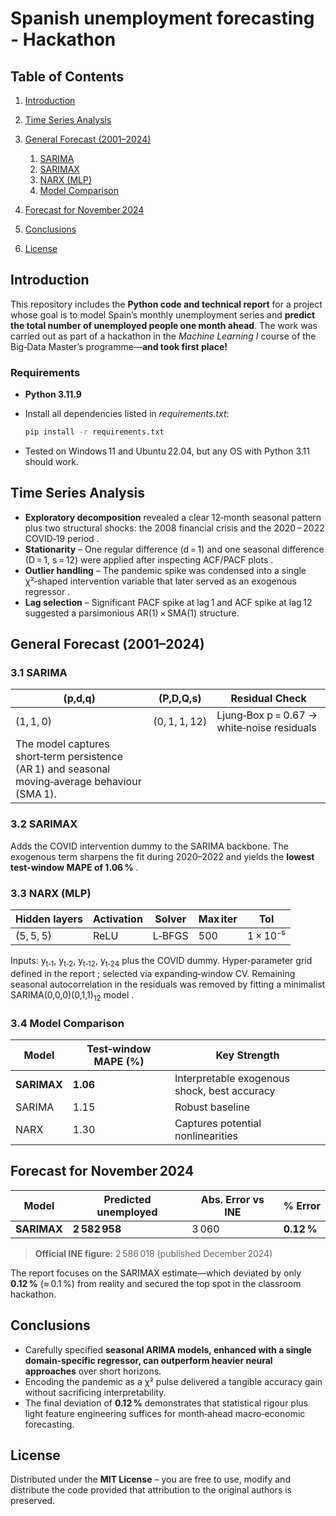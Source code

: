 # Spanish unemployment forecasting - Hackathon

## Table of Contents

1. [Introduction](#introduction)
2. [Time Series Analysis](#time-series-analysis)
3. [General Forecast (2001–2024)](#general-forecast-2001–2024)

   1. [SARIMA](#31-sarima)
   2. [SARIMAX](#32-sarimax)
   3. [NARX (MLP)](#33-narx-mlp)
   4. [Model Comparison](#34-model-comparison)
4. [Forecast for November 2024](#forecast-for-november-2024)
5. [Conclusions](#conclusions)
6. [License](#license)

## Introduction

This repository includes the **Python code and technical report** for a project whose goal is to model Spain’s monthly unemployment series and **predict the total number of unemployed people one month ahead**.  The work was carried out as part of a hackathon in the *Machine Learning I* course of the Big‑Data Master’s programme—**and took first place!**

### Requirements

* **Python 3.11.9**
* Install all dependencies listed in *requirements.txt*:

  ```bash
  pip install -r requirements.txt
  ```
* Tested on Windows 11 and Ubuntu 22.04, but any OS with Python 3.11 should work.

## Time Series Analysis

* **Exploratory decomposition** revealed a clear 12‑month seasonal pattern plus two structural shocks: the 2008 financial crisis and the 2020 – 2022 COVID‑19 period .
* **Stationarity** – One regular difference (d = 1) and one seasonal difference (D = 1, s = 12) were applied after inspecting ACF/PACF plots .
* **Outlier handling** – The pandemic spike was condensed into a single χ²‑shaped intervention variable that later served as an exogenous regressor .
* **Lag selection** – Significant PACF spike at lag 1 and ACF spike at lag 12 suggested a parsimonious AR(1) × SMA(1) structure.

## General Forecast (2001–2024)

### 3.1 SARIMA

| (p,d,q)                                                                                         | (P,D,Q,s)     | Residual Check                              |
| ----------------------------------------------------------------------------------------------- | ------------- | ------------------------------------------- |
| (1, 1, 0)                                                                                       | (0, 1, 1, 12) | Ljung‑Box p = 0.67 → white‑noise residuals  |
| The model captures short‑term persistence (AR 1) and seasonal moving‑average behaviour (SMA 1). |               |                                             |

### 3.2 SARIMAX

Adds the COVID intervention dummy to the SARIMA backbone.  The exogenous term sharpens the fit during 2020–2022 and yields the **lowest test‑window MAPE of 1.06 %** .

### 3.3 NARX (MLP)

| Hidden layers | Activation | Solver | Max iter | Tol      |
| ------------- | ---------- | ------ | -------- | -------- |
| (5, 5, 5)     | ReLU       | L‑BFGS | 500      | 1 × 10⁻⁵ |

Inputs: y<sub>t‑1</sub>, y<sub>t‑2</sub>, y<sub>t‑12</sub>, y<sub>t‑24</sub> plus the COVID dummy.  Hyper‑parameter grid defined in the report ; selected via expanding‑window CV.  Remaining seasonal autocorrelation in the residuals was removed by fitting a minimalist SARIMA(0,0,0)(0,1,1)<sub>12</sub> model .

### 3.4 Model Comparison

| Model       | Test‑window MAPE (%) | Key Strength                                 |
| ----------- | -------------------- | -------------------------------------------- |
| **SARIMAX** | **1.06**             | Interpretable exogenous shock, best accuracy |
| SARIMA      | 1.15                 | Robust baseline                              |
| NARX        | 1.30                 | Captures potential nonlinearities            |

## Forecast for November 2024

| Model       | Predicted unemployed | Abs. Error vs INE | % Error     |
| ----------- | -------------------- | ----------------- | ----------- |
| **SARIMAX** | **2 582 958**        | 3 060             | **0.12 %**  |

> **Official INE figure:** 2 586 018 (published December 2024)

The report focuses on the SARIMAX estimate—which deviated by only **0.12 %** (≈ 0.1 %) from reality and secured the top spot in the classroom hackathon.

## Conclusions

* Carefully specified **seasonal ARIMA models, enhanced with a single domain‑specific regressor, can outperform heavier neural approaches** over short horizons.
* Encoding the pandemic as a χ² pulse delivered a tangible accuracy gain without sacrificing interpretability.
* The final deviation of **0.12 %** demonstrates that statistical rigour plus light feature engineering suffices for month‑ahead macro‑economic forecasting.

## License

Distributed under the **MIT License** – you are free to use, modify and distribute the code provided that attribution to the original authors is preserved.
